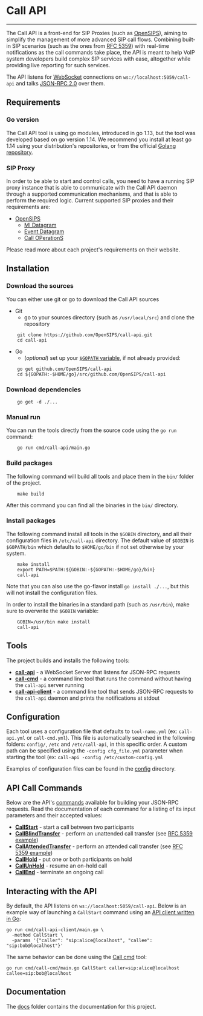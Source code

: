 # Call API

----

The Call API is a front-end for SIP Proxies (such as [OpenSIPS](https://opensips.org)), aiming to simplify the management of more advanced SIP call flows.  Combining built-in SIP scenarios (such as the ones from [RFC 5359](https://tools.ietf.org/html/rfc5359)) with real-time notifications as the call commands take place, the API is meant to help VoIP system developers build complex SIP services with ease, altogether while providing live reporting for such services.

The API listens for [WebSocket](https://en.wikipedia.org/wiki/WebSocket) connections on `ws://localhost:5059/call-api` and talks [JSON-RPC 2.0](https://www.jsonrpc.org/specification) over them.

## Requirements

### Go version

The Call API tool is using go modules, introduced in go 1.13, but the tool was
developed based on go version 1.14. We recommend you install at least go 1.14
using your distribution's repositories, or from the official
[Golang repository](https://golang.org/dl/).

### SIP Proxy

In order to be able to start and control calls, you need to have a running SIP
proxy instance that is able to communicate with the Call API daemon through a
supported communication mechanisms, and that is able to perform the required
logic. Current supported SIP proxies and their requirements are:

* [OpenSIPS](https://opensips.org)
  * [MI Datagram](https://opensips.org/docs/modules/3.1.x/mi_datagram.html)
  * [Event Datagram](https://opensips.org/docs/modules/3.1.x/event_datagram.html)
  * [Call OPerationS](https://opensips.org/docs/modules/3.1.x/callops.html)

Please read more about each project's requirements on their website.

## Installation

### Download the sources

You can either use git or go to download the Call API sources

* Git
  * go to your sources directory (such as `/usr/local/src`) and clone the repository

```
    git clone https://github.com/OpenSIPS/call-api.git
    cd call-api
```

* Go
  * (_optional_) set up your [`$GOPATH` variable](https://github.com/golang/go/wiki/SettingGOPATH), if not already provided:

```
    go get github.com/OpenSIPS/call-api
    cd ${GOPATH:-$HOME/go}/src/github.com/OpenSIPS/call-api
```

### Download dependencies

```
    go get -d ./...
```

### Manual run

You can run the tools directly from the source code using the `go run` command:

```
    go run cmd/call-api/main.go
```

### Build packages

The following command will build all tools and place them in the `bin/` folder of the project.

```
    make build
```

After this command you can find all the binaries in the `bin/` directory.

### Install packages

The following command install all tools in the `$GOBIN` directory, and all
their configuration files in `/etc/call-api` directory. The default value of
`$GOBIN` is `$GOPATH/bin` which defaults to `$HOME/go/bin` if not set
otherwise by your system.

```
    make install
    export PATH=$PATH:${GOBIN:-${GOPATH:-$HOME/go}/bin}
    call-api
```

Note that you can also use the go-flavor install `go install ./...`, but this
will not install the configuration files.

In order to install the binaries in a standard path (such as `/usr/bin`), make
sure to overwrite the `$GOBIN` variable:

```
    GOBIN=/usr/bin make install
    call-api
```

## Tools

The project builds and installs the following tools:

* **[call-api](cmd/call-api/main.go)** - a WebSocket Server that listens for JSON-RPC requests
* **[call-cmd](cmd/call-cmd/main.go)** - a command line tool that runs the command without  having the `call-api` server running
* **[call-api-client](cmd/call-api-client/main.go)** - a command line tool that sends JSON-RPC requests to the `call-api` daemon and prints the notifications at stdout

## Configuration

Each tool uses a configuration file that defaults to `tool-name.yml` (ex: `call-api.yml` or `call-cmd.yml`). This file is automatically searched in the following folders: `config/`, `/etc` and `/etc/call-api`, in this specific order. A custom path can be specified using the `-config cfg_file.yml` parameter when starting the tool (ex: `call-api -config /etc/custom-config.yml`

Examples of configuration files can be found in the [config](config/) directory.

## API Call Commands

Below are the API's [commands](docs/Commands.md) available for building your JSON-RPC requests.  Read the documentation of each command for a listing of its input parameters and their accepted values:

* **[CallStart](docs/Commands.md#callstart)** - start a call between two participants
* **[CallBlindTransfer](docs/Commands.md#callblindtransfer)** - perform an unattended call transfer (see [RFC 5359 example](https://tools.ietf.org/html/rfc5359#page-50))
* **[CallAttendedTransfer](docs/Commands.md#callattendedtransfer)** - perform an attended call transfer (see [RFC 5359 example](https://tools.ietf.org/html/rfc5359#page-58))
* **[CallHold](docs/Commands.md#callhold)** - put one or both participants on hold
* **[CallUnHold](docs/Commands.md#callunhold)** - resume an on-hold call
* **[CallEnd](docs/Commands.md#callend)** - terminate an ongoing call

## Interacting with the API

By default, the API listens on `ws://localhost:5059/call-api`.  Below is an example way of launching a `CallStart` command using an [API client written in Go](cmd/call-api-client/main.go):

```
go run cmd/call-api-client/main.go \
  -method CallStart \
  -params '{"caller": "sip:alice@localhost", "callee": "sip:bob@localhost"}'
```

The same behavior can be done using the [Call cmd](cmd/call-cmd/main.go) tool:
```
go run cmd/call-cmd/main.go CallStart caller=sip:alice@localhost callee=sip:bob@localhost
```

## Documentation

The [docs](docs/) folder contains the documentation for this project.
